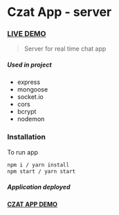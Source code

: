 # Czat App - server

### [LIVE DEMO](https://chat-app-server-ez0p.onrender.com/)

> Server for real time chat app

##### Used in project

- express
- mongoose
- socket.io
- cors
- bcrypt
- nodemon

### Installation

To run app

```sh
npm i / yarn install
npm start / yarn start
```

##### Application deployed

#### [CZAT APP DEMO](https://czat-appka.netlify.app)
